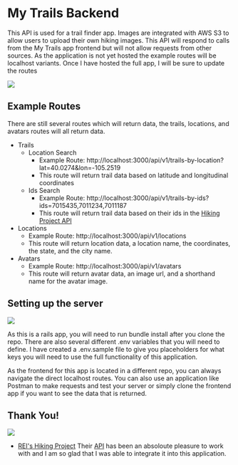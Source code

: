 # My Trails Backend

This API is used for a trail finder app. Images are integrated with AWS S3 to allow users to upload their own hiking images. This API will respond to calls from the My Trails app frontend but will not allow requests from other sources. As the application is not yet hosted the example routes will be localhost variants. Once I have hosted the full app, I will be sure to update the routes

![](https://media.giphy.com/media/l0G17xIGgcy5Kdwha/giphy.gif)

## Example Routes

There are still several routes which will return data, the trails, locations, and avatars routes will all return data.

  * Trails
    - Location Search
      - Example Route: http://localhost:3000/api/v1/trails-by-location?lat=40.0274&lon=-105.2519
      - This route will return trail data based on latitude and longitudinal coordinates
    - Ids Search
      - Example Route: http://localhost:3000/api/v1/trails-by-ids?ids=7015435,7011234,7011187
      - This route will return trail data based on their ids in the [Hiking Project API](https://www.hikingproject.com/data)
  * Locations
    - Example Route: http://localhost:3000/api/v1/locations
    - This route will return location data, a location name, the coordinates, the state, and the city name.
  * Avatars
    - Example Route: http://localhost:3000/api/v1/avatars
    - This route will return avatar data, an image url, and a shorthand name for the avatar image.

## Setting up the server

![](https://media.giphy.com/media/l4FGmsWSQiwJe0NFe/giphy.gif)

As this is a rails app, you will need to run bundle install after you clone the repo. There are also several different .env variables that you will need to define. I have created a .env.sample file to give you placeholders for what keys you will need to use the full functionality of this application.

As the frontend for this app is located in a different repo, you can always navigate the direct localhost routes. You can also use an application like Postman to make requests and test your server or simply clone the frontend app if you want to see the data that is returned.

## Thank You!

![](https://media.giphy.com/media/xULW8v7LtZrgcaGvC0/giphy.gif)

 * [REI's Hiking Project](https://www.hikingproject.com) Their [API](https://www.hikingproject.com/data) has been an absoloute pleasure to work with and I am so glad that I was able to integrate it into this application.
